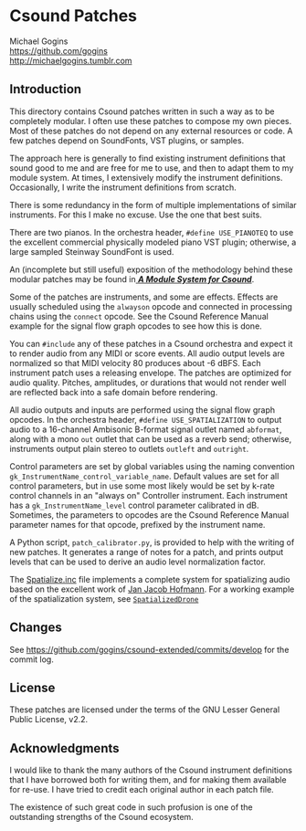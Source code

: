 # Csound Patches

Michael Gogins<br>
https://github.com/gogins<br>
http://michaelgogins.tumblr.com

## Introduction

This directory contains Csound patches written in such a way as to be 
completely modular. I often use these patches to compose my own pieces. Most 
of these patches do not depend on any external resources or code. A few 
patches depend on SoundFonts, VST plugins, or samples.

The approach here is generally to find existing instrument definitions that 
sound good to me and are free for me to use, and then to adapt them to my 
module system. At times, I extensively modify the instrument definitions. 
Occasionally, I write the instrument definitions from scratch.

There is some redundancy in the form of multiple implementations of similar 
instruments. For this I make no excuse. Use the one that best suits.

There are two pianos. In the orchestra header, `#define USE_PIANOTEQ` to use 
the excellent commercial physically modeled piano VST plugin; otherwise, a 
large sampled Steinway SoundFont is used.

An (incomplete but still useful) exposition of the methodology behind these
modular patches may be found in<a href='modular_csound.pdf'>
<b><i>A Module System for Csound</b></i></a>.

Some of the patches are instruments, and some are effects. Effects are
usually scheduled using the `alwayson` opcode and connected in processing
chains using the `connect` opcode. See the Csound Reference Manual example
for the signal flow graph opcodes to see how this is done.

You can `#include` any of these patches in a Csound orchestra and expect it to 
render audio from any MIDI or score events. All audio output levels are
normalized so that MIDI velocity 80 produces about -6 dBFS. Each instrument
patch uses a releasing envelope. The patches are optimized for audio quality.
Pitches, amplitudes, or durations that would not render well are reflected
back into a safe domain before rendering.

All audio outputs and inputs are performed using the signal flow graph
opcodes. In the orchestra header, `#define USE_SPATIALIZATION` to output audio 
to a 16-channel Ambisonic B-format signal outlet named `abformat`, along with 
a mono `out` outlet that can be used as a reverb send; otherwise, instruments 
output plain stereo to outlets `outleft` and `outright`.

Control parameters are set by global variables using the naming convention
`gk_InstrumentName_control_variable_name`. Default values are set for all
control parameters, but in use some most likely would be set by k-rate
control channels in an "always on" Controller instrument. Each instrument
has a `gk_InstrumentName_level` control parameter calibrated in dB. Sometimes, 
the parameters to opcodes are the Csound Reference Manual parameter names for 
that opcode, prefixed by the instrument name.

A Python script, `patch_calibrator.py`, is provided to help with the writing
of new patches. It generates a range of notes for a patch, and prints output
levels that can be used to derive an audio level normalization factor.

The <a href='Spatialize.inc'>Spatialize.inc</a>
file implements a complete system for spatializing audio based on the
excellent work of <a href='xxx'>Jan Jacob Hofmann</a>. For a working example 
of the spatialization system, see 
<a href='SpatializedDrone.inc'>`SpatializedDrone`</a>

## Changes

See https://github.com/gogins/csound-extended/commits/develop for the commit 
log.

## License

These patches are licensed under the terms of the GNU Lesser General Public 
License, v2.2.

## Acknowledgments

I would like to thank the many authors of the Csound instrument definitions 
that I have borrowed both for writing them, and for making them available for 
re-use. I have tried to credit each original author in each patch file. 

The existence of such great code in such profusion is one of the outstanding 
strengths of the Csound ecosystem.